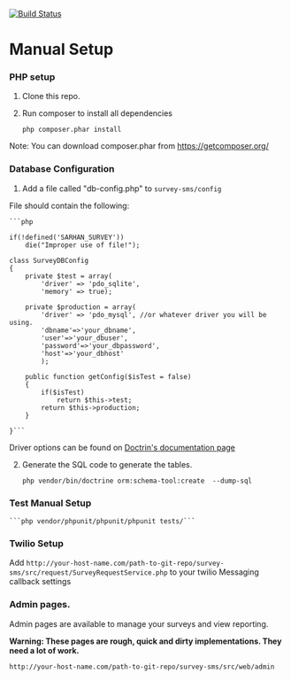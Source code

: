 
[![Build Status](https://travis-ci.org/sarhanm/sms-survey.png)](https://travis-ci.org/sarhanm/sms-survey)

# Manual Setup

### PHP setup

1. Clone this repo.

2. Run composer to install all dependencies

    ```
    php composer.phar install
    ```
Note: You can download composer.phar from https://getcomposer.org/

### Database Configuration
1. Add a file called "db-config.php" to ```survey-sms/config```

File should contain the following:
    
    ```php
    
    if(!defined('SARHAN_SURVEY'))
        die("Improper use of file!");

    class SurveyDBConfig
    {
        private $test = array(
            'driver' => 'pdo_sqlite',
            'memory' => true);

        private $production = array(
            'driver' => 'pdo_mysql', //or whatever driver you will be using.
            'dbname'=>'your_dbname',
            'user'=>'your_dbuser',
            'password'=>'your_dbpassword',
            'host'=>'your_dbhost'
            );

        public function getConfig($isTest = false)
        {
            if($isTest)
                return $this->test;
            return $this->production;
        }

    }```

Driver options can be found on [Doctrin's documentation page](http://doctrine-dbal.readthedocs.org/en/latest/reference/configuration.html#driver)

2. Generate the SQL code to generate the tables.

    ```php vendor/bin/doctrine orm:schema-tool:create  --dump-sql```

### Test Manual Setup

    ```php vendor/phpunit/phpunit/phpunit tests/```

### Twilio Setup

Add ```http://your-host-name.com/path-to-git-repo/survey-sms/src/request/SurveyRequestService.php``` to your twilio Messaging callback settings

### Admin pages.

Admin pages are available to manage your surveys and view reporting.

**Warning: These pages are rough, quick and dirty implementations. They need a lot of work.**

```http://your-host-name.com/path-to-git-repo/survey-sms/src/web/admin```

